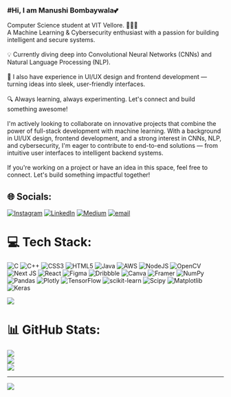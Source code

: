 <h3>#Hi, I am Manushi Bombaywala💕</h3>

Computer Science student at VIT Vellore. 🧠👩‍💻
<br>A Machine Learning & Cybersecurity enthusiast with a passion for building intelligent and secure systems.</br>
<br>💡 Currently diving deep into Convolutional Neural Networks (CNNs) and Natural Language Processing (NLP).</br>
<br>🎨 I also have experience in UI/UX design and frontend development — turning ideas into sleek, user-friendly interfaces.</br>
<br>🔍 Always learning, always experimenting.
Let's connect and build something awesome!</br>
<br>I'm actively looking to collaborate on innovative projects that combine the power of full-stack development with machine learning.
With a background in UI/UX design, frontend development, and a strong interest in CNNs, NLP, and cybersecurity,
I'm eager to contribute to end-to-end solutions — from intuitive user interfaces to intelligent backend systems.</br>
<br>If you're working on a project or have an idea in this space, feel free to connect.
Let's build something impactful together!</br>

## 🌐 Socials:
[![Instagram](https://img.shields.io/badge/Instagram-%23E4405F.svg?logo=Instagram&logoColor=white)](https://instagram.com/https://www.instagram.com/manushi._03/) [![LinkedIn](https://img.shields.io/badge/LinkedIn-%230077B5.svg?logo=linkedin&logoColor=white)](https://linkedin.com/in/https://www.linkedin.com/in/manushi-bombaywala/) [![Medium](https://img.shields.io/badge/Medium-12100E?logo=medium&logoColor=white)](https://medium.com/@manushibombaywala0304) [![email](https://img.shields.io/badge/Email-D14836?logo=gmail&logoColor=white)](mailto:manushibombaywala0304@gmail.com) 

# 💻 Tech Stack:
![C](https://img.shields.io/badge/c-%2300599C.svg?style=for-the-badge&logo=c&logoColor=white) ![C++](https://img.shields.io/badge/c++-%2300599C.svg?style=for-the-badge&logo=c%2B%2B&logoColor=white) ![CSS3](https://img.shields.io/badge/css3-%231572B6.svg?style=for-the-badge&logo=css3&logoColor=white) ![HTML5](https://img.shields.io/badge/html5-%23E34F26.svg?style=for-the-badge&logo=html5&logoColor=white) ![Java](https://img.shields.io/badge/java-%23ED8B00.svg?style=for-the-badge&logo=openjdk&logoColor=white) ![AWS](https://img.shields.io/badge/AWS-%23FF9900.svg?style=for-the-badge&logo=amazon-aws&logoColor=white) ![NodeJS](https://img.shields.io/badge/node.js-6DA55F?style=for-the-badge&logo=node.js&logoColor=white) ![OpenCV](https://img.shields.io/badge/opencv-%23white.svg?style=for-the-badge&logo=opencv&logoColor=white) ![Next JS](https://img.shields.io/badge/Next-black?style=for-the-badge&logo=next.js&logoColor=white) ![React](https://img.shields.io/badge/react-%2320232a.svg?style=for-the-badge&logo=react&logoColor=%2361DAFB) ![Figma](https://img.shields.io/badge/figma-%23F24E1E.svg?style=for-the-badge&logo=figma&logoColor=white) ![Dribbble](https://img.shields.io/badge/Dribbble-EA4C89?style=for-the-badge&logo=dribbble&logoColor=white) ![Canva](https://img.shields.io/badge/Canva-%2300C4CC.svg?style=for-the-badge&logo=Canva&logoColor=white) ![Framer](https://img.shields.io/badge/Framer-black?style=for-the-badge&logo=framer&logoColor=blue) ![NumPy](https://img.shields.io/badge/numpy-%23013243.svg?style=for-the-badge&logo=numpy&logoColor=white) ![Pandas](https://img.shields.io/badge/pandas-%23150458.svg?style=for-the-badge&logo=pandas&logoColor=white) ![Plotly](https://img.shields.io/badge/Plotly-%233F4F75.svg?style=for-the-badge&logo=plotly&logoColor=white) ![TensorFlow](https://img.shields.io/badge/TensorFlow-%23FF6F00.svg?style=for-the-badge&logo=TensorFlow&logoColor=white) ![scikit-learn](https://img.shields.io/badge/scikit--learn-%23F7931E.svg?style=for-the-badge&logo=scikit-learn&logoColor=white) ![Scipy](https://img.shields.io/badge/SciPy-%230C55A5.svg?style=for-the-badge&logo=scipy&logoColor=%white) ![Matplotlib](https://img.shields.io/badge/Matplotlib-%23ffffff.svg?style=for-the-badge&logo=Matplotlib&logoColor=black) ![Keras](https://img.shields.io/badge/Keras-%23D00000.svg?style=for-the-badge&logo=Keras&logoColor=white)

![](https://leetcard.jacoblin.cool/manushicode?ext=heatmap)

# 📊 GitHub Stats:
![](https://github-readme-stats.vercel.app/api?username=manushi0304&theme=dark&hide_border=false&include_all_commits=true&count_private=true)<br/>
![](https://nirzak-streak-stats.vercel.app/?user=manushi0304&theme=dark&hide_border=false)<br/>
![](https://github-readme-stats.vercel.app/api/top-langs/?username=manushi0304&theme=dark&hide_border=false&include_all_commits=true&count_private=true&layout=compact)

---
[![](https://visitcount.itsvg.in/api?id=manushi0304&icon=0&color=0)](https://visitcount.itsvg.in)

<!-- Proudly created with GPRM ( https://gprm.itsvg.in ) -->
